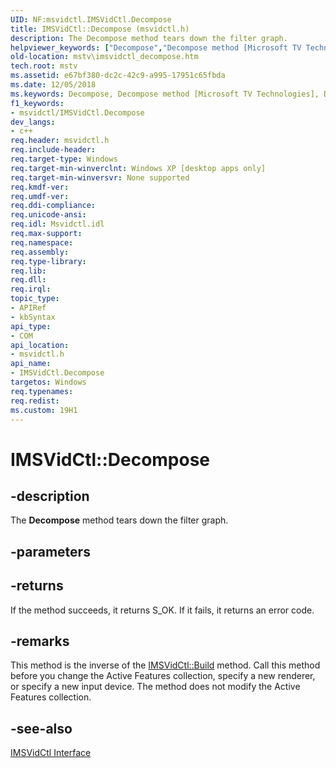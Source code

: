 ```yaml
---
UID: NF:msvidctl.IMSVidCtl.Decompose
title: IMSVidCtl::Decompose (msvidctl.h)
description: The Decompose method tears down the filter graph.helpviewer_keywords: ["Decompose","Decompose method [Microsoft TV Technologies]","Decompose method [Microsoft TV Technologies]","IMSVidCtl interface","IMSVidCtl interface [Microsoft TV Technologies]","Decompose method","IMSVidCtl.Decompose","IMSVidCtl::Decompose","IMSVidCtlDecompose","mstv.imsvidctl_decompose","msvidctl/IMSVidCtl::Decompose"]
old-location: mstv\imsvidctl_decompose.htm
tech.root: mstv
ms.assetid: e67bf380-dc2c-42c9-a995-17951c65fbda
ms.date: 12/05/2018
ms.keywords: Decompose, Decompose method [Microsoft TV Technologies], Decompose method [Microsoft TV Technologies],IMSVidCtl interface, IMSVidCtl interface [Microsoft TV Technologies],Decompose method, IMSVidCtl.Decompose, IMSVidCtl::Decompose, IMSVidCtlDecompose, mstv.imsvidctl_decompose, msvidctl/IMSVidCtl::Decompose
f1_keywords:
- msvidctl/IMSVidCtl.Decompose
dev_langs:
- c++
req.header: msvidctl.h
req.include-header: 
req.target-type: Windows
req.target-min-winverclnt: Windows XP [desktop apps only]
req.target-min-winversvr: None supported
req.kmdf-ver: 
req.umdf-ver: 
req.ddi-compliance: 
req.unicode-ansi: 
req.idl: Msvidctl.idl
req.max-support: 
req.namespace: 
req.assembly: 
req.type-library: 
req.lib: 
req.dll: 
req.irql: 
topic_type:
- APIRef
- kbSyntax
api_type:
- COM
api_location:
- msvidctl.h
api_name:
- IMSVidCtl.Decompose
targetos: Windows
req.typenames: 
req.redist: 
ms.custom: 19H1
---
```


# IMSVidCtl::Decompose


## -description


The <b>Decompose</b> method tears down the filter graph.


## -parameters






## -returns



If the method succeeds, it returns S_OK. If it fails, it returns an error code.




## -remarks



This method is the inverse of the <a href="https://docs.microsoft.com/previous-versions/windows/desktop/api/msvidctl/nf-msvidctl-imsvidctl-build">IMSVidCtl::Build</a> method. Call this method before you change the Active Features collection, specify a new renderer, or specify a new input device. The method does not modify the Active Features collection.




## -see-also




<a href="https://docs.microsoft.com/previous-versions/windows/desktop/mstv/msvidctl">IMSVidCtl Interface</a>
 

 

